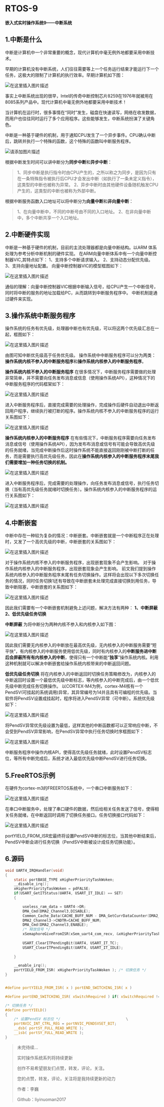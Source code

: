 # RTOS-9
**嵌入式实时操作系统9——中断系统**

## 1.中断是什么

中断是计算机中一个非常重要的概念，现代计算机中毫无例外地都要采用中断技术。

早期的计算机没有中断系统，人们往往需要等上一个任务运行结束才能运行下一个任务，这极大的限制了计算机的执行效率。早期计算机如下图：

![在这里插入图片描述](https://img-blog.csdnimg.cn/6de1a7a80b074358beb88ecd0ee08686.png?x-oss-process=image/watermark,type_d3F5LXplbmhlaQ,shadow_50,text_Q1NETiBAbGl5aW51bzIwMTc=,size_20,color_FFFFFF,t_70,g_se,x_16)

事实上中断系统出现的很早，Intel的传奇中断控制芯片8259在1976年就被用在8085系列产品中。现代计算机中毫无例外地都要采用中断技术！

当计算机在运行时，很多事情在“同时”发生，磁盘在快速读写，网络在收发数据，而用户也往往同时运行了多个应用程序。这些能够发生，中断系统扮演了关键角色。

中断是一种基于硬件的机制，用于通知CPU发生了一个异步事件。CPU确认中断后，跳转并执行一个特殊的函数，这个特殊的函数叫中断服务程序。

![请添加图片描述](https://img-blog.csdnimg.cn/952302e80b104f77ba75715854effbc3.gif)

根据中断发生时间可以讲中断分为**同步中断**和**异步中断**：

> 1、同步中断是执行指令时由CPU产生的，之所以称之为同步，是因为只有在一条特殊指令被执行后CPU才会发出中断（如执行了一条未定义指令），这类型的中断也被称为异常。
> 2、异步中断时由其他硬件设备随机触发CPU产生的，这类型的中断也被称为外部中断。

根据中断服务函数入口地址可以将中断分为**向量中断**和**非向量中断**：

> 1、在向量中断中，不同的中断号由不同的入口地址。 
> 2、在非向量中断中，多个中断共享一个入口地址。

## 2.中断硬件实现

中断是一种基于硬件的机制，目前的主流处理器都是向量中断结构。以ARM 体系处理为参考分析中断机制的硬件实现。
在ARM向量中断体系中有一个向量中断控制器VIC,其特点如下：
1、支持多个中断请求输入。
2、支持动态分配优先级。
3、支持向量地址配置。
向量中断控制器VIC的模型框图如下：

![在这里插入图片描述](https://img-blog.csdnimg.cn/6df9dcfdced544c99453872561829b7e.png?x-oss-process=image/watermark,type_d3F5LXplbmhlaQ,shadow_50,text_Q1NETiBAbGl5aW51bzIwMTc=,size_19,color_FFFFFF,t_70,g_se,x_16)

通俗的理解：向量中断控制器VIC根据中断输入信号，给CPU产生一个中断信号，同时将中断的服务的地址加载给PC，从而跳转到中断服务程序中。
中断机制是通过硬件来实现。







## 3.操作系统中断服务程序

操作系统的任务有优先级，处理器中断也有优先级，可以将这两个优先级汇总在一起，框图如下：

![在这里插入图片描述](https://img-blog.csdnimg.cn/01bbaaa04032428a9c6dbb53a20f07dc.png?x-oss-process=image/watermark,type_d3F5LXplbmhlaQ,shadow_50,text_Q1NETiBAbGl5aW51bzIwMTc=,size_11,color_FFFFFF,t_70,g_se,x_16)

由图可知中断优先级高于任务优先级。
操作系统中中断服务程序可以分为两类：**操作系统内核不参入的中断服务程序**和**操作系统内核参入的中断服务程序**。

**操作系统内核不参入的中断服务程序**
在很多情况下，中断服务程序需要做的处理非常简单，并不需要向任务发布消息或信息（使用操作系统API），这种情况下的中断服务程序的代码框架如下：

![在这里插入图片描述](https://img-blog.csdnimg.cn/7e7d10b60cd04c02a126416eeacf2e3a.png)

进入中断服务程序后，直接完成需要的处理操作，完成操作后硬件自动退出中断返回用户程序，继续执行被打断的程序。操作系统内核不参入的中断服务程序的运行关系图如下：

![在这里插入图片描述](https://img-blog.csdnimg.cn/f9369edc56eb43c4b73b59769a6fc118.png?x-oss-process=image/watermark,type_d3F5LXplbmhlaQ,shadow_50,text_Q1NETiBAbGl5aW51bzIwMTc=,size_18,color_FFFFFF,t_70,g_se,x_16)


**操作系统内核参入的中断服务程序**
在有些情况下，中断服务程序需要向任务发布消息或信号（使用操作系统API），因为发布布消息或信号有可能会导致高优先级的任务就绪，当完成中断操作后这时操作系统不能直接返回刚刚被中断打断的任务，而是需要执行高优先级任务，因此在**操作系统内核参入的中断服务程序末尾我们需要增加一种任务切换的机制。**

![在这里插入图片描述](https://img-blog.csdnimg.cn/e288bde40297412cacb427d16f19ba31.png?x-oss-process=image/watermark,type_d3F5LXplbmhlaQ,shadow_50,text_Q1NETiBAbGl5aW51bzIwMTc=,size_17,color_FFFFFF,t_70,g_se,x_16)

进入中断服务程序后，完成需要的处理操作，向任务发布消息或信号，执行任务切换（当有高优先级任务就绪时切换任务）。操作系统内核参入的中断服务程序的运行关系图如下：

![在这里插入图片描述](https://img-blog.csdnimg.cn/8d25fa5af8404303b0384aa757a97622.png?x-oss-process=image/watermark,type_d3F5LXplbmhlaQ,shadow_50,text_Q1NETiBAbGl5aW51bzIwMTc=,size_19,color_FFFFFF,t_70,g_se,x_16)



## 4.中断嵌套

中断中存在一种较为复杂的情况：中断嵌套。中断嵌套就是一个中断程序正在处理时，又发了一个高优先级的中断，中断嵌套的关系图如下：

![在这里插入图片描述](https://img-blog.csdnimg.cn/b4d4443dca234f889c8d461c8d739ffc.png?x-oss-process=image/watermark,type_d3F5LXplbmhlaQ,shadow_50,text_Q1NETiBAbGl5aW51bzIwMTc=,size_20,color_FFFFFF,t_70,g_se,x_16)

对于操作系统内核不参入的中断服务程序，出现嵌套现象不会产生影响。
对于操作系统内核参入的中断服务程序，出现嵌套现象会产生影响。
前文我们提到操作系统内核参入的中断服务程序末尾有任务切换操作。这样将会出现以下多次切换任务的情况，同时任务切换1还有导致在中断嵌套未处理完成直接切换到用任务，导致中断阻塞，中断嵌套的关系图如下：

![在这里插入图片描述](https://img-blog.csdnimg.cn/2dcc9be3fe4445eb9165ce2b02762ea9.png?x-oss-process=image/watermark,type_d3F5LXplbmhlaQ,shadow_50,text_Q1NETiBAbGl5aW51bzIwMTc=,size_20,color_FFFFFF,t_70,g_se,x_16)









因此我们需要有一个中断嵌套机制避免上述问题，解决方法有两种：
**1、中断屏蔽
2、低优先级任务切换**

**中断屏蔽**
为将中断分为两种内核不参入和内核参入如下图：

![在这里插入图片描述](https://img-blog.csdnimg.cn/24fe3e548e224cdb9d47f8f591eb3ba2.png?x-oss-process=image/watermark,type_d3F5LXplbmhlaQ,shadow_50,text_Q1NETiBAbGl5aW51bzIwMTc=,size_11,color_FFFFFF,t_70,g_se,x_16)

因此我们需要无内核参入的中断放在最高优先级，无内核参入的中断服务需要“短平快”，有内核参入的中断服务使用低优先级，同时有内核参入的**中断服务进中断后会屏蔽所有有内核参入的中断**，使得只有一个中断能“**独享**”操作系统内核。利用这种机制就可以解决中断嵌套给操作系统内核带来的中断返回问题。


















**低优先级任务切换**
将在内核参入的中断返回时切换任务策略修改为，内核参入的中断返回时设置一个最低优先级中断标志，等内核参入的中断完成后，由一个低优先级中断完成任务切换操作。
以CORTEX-M4为例，cortex-M4核有一个PendSV(可挂起的系统调用)异常，其异常编号为14并且具有可编程的优先级。当软件将PendSV设置成挂起时，程序将进入PendSV异常（可中断）。系统优先级如下：

![在这里插入图片描述](https://img-blog.csdnimg.cn/81cdd476d8614a47ac2a50e312a5d723.png?x-oss-process=image/watermark,type_d3F5LXplbmhlaQ,shadow_50,text_Q1NETiBAbGl5aW51bzIwMTc=,size_11,color_FFFFFF,t_70,g_se,x_16)

将PendSV异常优先级设置为最低，这样其他的中断函数都可以正常响应中断，不会受到PendSV异常影响，在PendSV异常中执行任务切换时序框图如下：

![在这里插入图片描述](https://img-blog.csdnimg.cn/4bfa3d1291444da2a355f57b32cdde0a.png?x-oss-process=image/watermark,type_d3F5LXplbmhlaQ,shadow_50,text_Q1NETiBAbGl5aW51bzIwMTc=,size_17,color_FFFFFF,t_70,g_se,x_16)

中断服务程序中操作内核API，使得高优先级任务就绪，此时设置PendSV标志位，等所有中断完成后，系统才进入最低优先级中断PendSV进行任务切换。




## 5.FreeRTOS示例

在硬件为cortex-m3的FREERTOS系统中，一个串口中断服务如下：

![在这里插入图片描述](https://img-blog.csdnimg.cn/f2defcf323dd40249f0f36ed21a69693.png?x-oss-process=image/watermark,type_d3F5LXplbmhlaQ,shadow_50,text_Q1NETiBAbGl5aW51bzIwMTc=,size_19,color_FFFFFF,t_70,g_se,x_16)

在串口中断服务中，处理了串口硬件的数据，然后给相关任务发送了信号，使得相关任务就绪，在中断返回时调用了切换任务接口。任务切换接口代码如下：

![在这里插入图片描述](https://img-blog.csdnimg.cn/6c57b9c2b7cc47ffb9f4131791ef808d.png)

portYIELD_FROM_ISR宏最终将设置PendSV中断的标志位，当其他中断结束后，PendSV中断会进行任务切换（PendSV中断被设计成任务切换功能）。




## 6.源码

```c
void UART4_IRQHandler(void)
{
	static portBASE_TYPE xHigherPriorityTaskWoken;	
	__disable_irq();
	xHigherPriorityTaskWoken = pdFALSE;	
	if(USART_GetITStatus(UART4, USART_IT_IDLE) == SET)
	{	

		useless_ram_data = UART4->DR; 	
		DMA_Cmd(DMA2_Channel3,DISABLE);    	
		Common_Cache_Data(CACHE_BUFF_NUM - DMA_GetCurrDataCounter(DMA2_Channel3),&rs485_commnuication_frame);				
		DMA2_Channel3->CNDTR=CACHE_BUFF_NUM;			
		DMA_Cmd(DMA2_Channel3,ENABLE); 
		/* 释放信号 */
		xSemaphoreGiveFromISR(xSem_uart4_com_recv, &xHigherPriorityTaskWoken);	
		
		USART_ClearITPendingBit(UART4, USART_IT_TC);
		USART_ClearITPendingBit(UART4, USART_IT_IDLE);
		
	}

	__enable_irq();
	portYIELD_FROM_ISR( xHigherPriorityTaskWoken ); /* 切换任务 */
}


#define portYIELD_FROM_ISR( x ) portEND_SWITCHING_ISR( x )

#define portEND_SWITCHING_ISR( xSwitchRequired ) if( xSwitchRequired != pdFALSE ) portYIELD()

/* 切换任务 */
#define portYIELD() 															\
{																				\
	/* 设置PendSV 标志位 */								\
	portNVIC_INT_CTRL_REG = portNVIC_PENDSVSET_BIT;								\
	__dsb( portSY_FULL_READ_WRITE );											\
	__isb( portSY_FULL_READ_WRITE );											\
}
```


> 未完待续…
> 
> 实时操作系统系列将持续更新
> 
> 创作不易希望朋友们点赞，转发，评论，关注。
> 
> 您的点赞，转发，评论，关注将是我持续更新的动力
> 
> 作者：李巍
> 
> Github：liyinuoman2017
